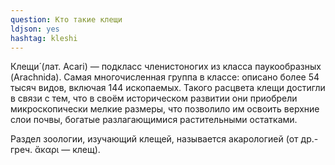 ```yaml
---
question: Кто такие клещи
ldjson: yes
hashtag: kleshi
---
```


Клещи́ (лат. Acari) — подкласс членистоногих из класса паукообразных (Arachnida). Самая многочисленная группа в классе: описано более 54 тысяч видов, включая 144 ископаемых. Такого расцвета клещи достигли в связи с тем, что в своём историческом развитии они приобрели микроскопически мелкие размеры, что позволило им освоить верхние слои почвы, богатые разлагающимися растительными остатками.

Раздел зоологии, изучающий клещей, называется акарологией (от др.-греч. ἄκαρι — клещ).